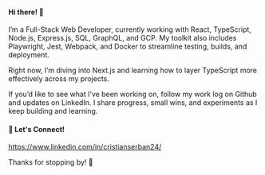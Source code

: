 #### Hi there! 👋

I’m a Full-Stack Web Developer, currently working with React, TypeScript, Node.js, Express.js, SQL, GraphQL, and GCP. My toolkit also includes Playwright, Jest, Webpack, and Docker to streamline testing, builds, and deployment.

Right now, I’m diving into Next.js and learning how to layer TypeScript more effectively across my projects.

If you’d like to see what I’ve been working on, follow my work log on Github and updates on LinkedIn. I share progress, small wins, and experiments as I keep building and learning.

#### 🤝 Let's Connect!
       
https://www.linkedin.com/in/cristianserban24/

Thanks for stopping by! 🚀
